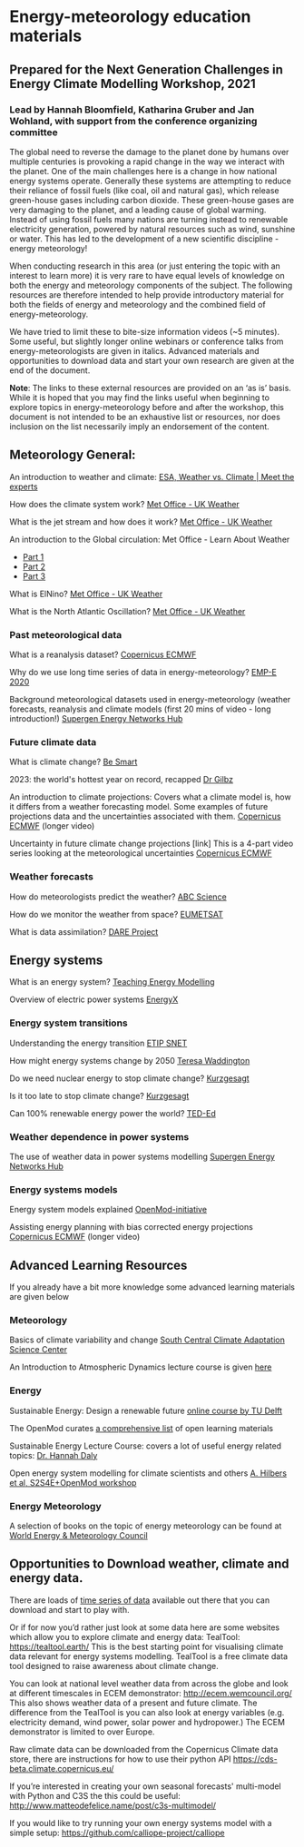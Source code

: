 # Energy-meteorology education materials

## Prepared for the Next Generation Challenges in Energy Climate Modelling Workshop, 2021

### Lead by Hannah Bloomfield, Katharina Gruber and Jan Wohland, with support from the conference organizing committee

The global need to reverse the damage to the planet done by humans over multiple centuries is provoking a rapid change in the way we interact with the planet. One of the main challenges here is a change in how national energy systems operate. Generally these systems are attempting to reduce their reliance of fossil fuels (like coal, oil and natural gas), which release green-house gases including carbon dioxide. These green-house gases are very damaging to the planet, and a leading cause of global warming. Instead of using fossil fuels many nations are turning instead to renewable electricity generation, powered by natural resources such as wind, sunshine or water. This has led to the development of a new scientific discipline - energy meteorology!

When conducting research in this area (or just entering the topic with an interest to learn more) it is very rare to have equal levels of knowledge on both the energy and meteorology components of the subject. The following resources are therefore intended to help provide introductory material for both the fields of energy and meteorology and the combined field of energy-meteorology.

We have tried to limit these to bite-size information videos (~5 minutes). Some useful, but slightly longer online webinars or conference talks from energy-meteorologists are given in italics. Advanced materials and opportunities to download data and start your own research are given at the end of the document.

**Note**: The links to these external resources are provided on an ‘as is’ basis. While it is hoped that you may find the links useful when beginning to explore topics in energy-meteorology before and after the workshop, this document is not intended to be an exhaustive list or resources, nor does inclusion on the list necessarily imply an endorsement of the content.
 
## Meteorology General:

An introduction to weather and climate: [ESA, Weather vs. Climate | Meet the experts](https://www.youtube.com/watch?v=lB0dpDNcXpY)

How does the climate system work? [Met Office - UK Weather](https://www.youtube.com/watch?v=lrPS2HiYVp8&list=PLGVVqeJodR_bqVT3iXTRNQ9gIUjuXIEvK&index=21)

What is the jet stream and how does it work? [Met Office - UK Weather](https://www.youtube.com/watch?v=huweohIh_Bw&list=PLGVVqeJodR_bqVT3iXTRNQ9gIUjuXIEvK&index=24)

An introduction to the Global circulation: 
Met Office - Learn About Weather
* [Part 1](https://www.youtube.com/watch?v=7fd03fBRsuU)
* [Part 2](https://www.youtube.com/watch?v=xqM83_og1Fc)
* [Part 3](https://www.youtube.com/watch?v=PDEcAxfSYaI)

What is ElNino? [Met Office - UK Weather](https://www.youtube.com/watch?v=WPA-KpldDVc&list=PLGVVqeJodR_bqVT3iXTRNQ9gIUjuXIEvK&index=17)

What is the North Atlantic Oscillation? [Met Office - UK Weather](https://www.youtube.com/watch?v=KOYJG7j4Iy8)

### Past meteorological data

What is a reanalysis dataset? [Copernicus ECMWF](https://www.youtube.com/watch?v=FAGobvUGl24)

Why do we use long time series of data in energy-meteorology? [EMP-E 2020](https://www.youtube.com/watch?v=EPlUxH_om0w&list=PLGBIeEHEJD9HDXpS5F244TNeSWoCKBtGc&index=6)

Background meteorological datasets used in energy-meteorology (weather forecasts, reanalysis and climate models (first 20 mins of video - long introduction!) [Supergen Energy Networks Hub](https://www.youtube.com/watch?v=zp320W6xCAk&list=PLGBIeEHEJD9HDXpS5F244TNeSWoCKBtGc&index=2)


### Future climate data

What is climate change? [Be Smart](https://www.youtube.com/watch?v=ffjIyms1BX4)

2023: the world's hottest year on record, recapped [
Dr Gilbz
](https://www.youtube.com/watch?v=zNPguYmPxls)

An introduction to climate projections: Covers what a climate model is, how it differs from a weather forecasting model. Some examples of future projections data and the uncertainties associated with them. [Copernicus ECMWF](https://www.youtube.com/watch?v=GU5kx1silwE&list=PLB7XYEK5KkhqbkO7YyhfgdrWVQ2MBe_mJ&index=2) (longer video)

Uncertainty in future climate change projections [link] This is a 4-part video series looking at the meteorological uncertainties [Copernicus ECMWF](https://www.youtube.com/watch?v=RUrR6zDm8j0&list=PLB7XYEK5KkhpfOZUaoi3ka61oeURq2WMc&index=14)

### Weather forecasts

How do meteorologists predict the weather? [ABC Science](https://www.youtube.com/watch?v=LlWCStJ3BCU) 

How do we monitor the weather from space? [EUMETSAT](https://www.youtube.com/watch?v=zfVeB4s8WWk&list=PLOQg9n6Apif2QUccFbT0RQoT08ggibEoD&index=2)

What is data assimilation? [DARE Project](https://www.youtube.com/watch?v=YPAWYjPf_Pk)
 
## Energy systems

What is an energy system? [Teaching Energy Modelling](https://www.youtube.com/watch?v=-HAux6J2YeY)

Overview of electric power systems [EnergyX](https://www.youtube.com/watch?v=Ul1ZlxAKsh8)

### Energy system transitions

Understanding the energy transition [ETIP SNET](https://www.youtube.com/watch?v=U2dUwmXMLpw)

How might energy systems change by 2050 [Teresa Waddington](https://www.youtube.com/watch?v=-k6c_z8YfxQ)

Do we need nuclear energy to stop climate change? [Kurzgesagt](https://www.youtube.com/watch?v=EhAemz1v7dQ&list=PLFs4vir_WsTyXrrpFstD64Qj95vpy-yo1)

Is it too late to stop climate change? [Kurzgesagt](https://www.youtube.com/watch?v=wbR-5mHI6bo)

Can 100% renewable energy power the world? [TED-Ed](https://www.youtube.com/watch?v=RnvCbquYeIM)

<!-- European energy grids: Future plans for electrification and flexibility https://www.youtube.com/watch?v=EnsMjlalukk   -- video is not available anymore-->

### Weather dependence in power systems

The use of weather data in power systems modelling [Supergen Energy Networks Hub](https://www.youtube.com/watch?v=zp320W6xCAk&list=PLGBIeEHEJD9HDXpS5F244TNeSWoCKBtGc&index=2)

### Energy systems models

Energy system models explained [OpenMod-initiative](https://www.youtube.com/watch?v=QGW73VHjJFQ)

Assisting energy planning with bias corrected energy projections [Copernicus ECMWF](https://www.youtube.com/watch?v=fEKE64qeUFE&list=PLB7XYEK5KkhqbkO7YyhfgdrWVQ2MBe_mJ&index=11) (longer video)

## Advanced Learning Resources
If you already have a bit more knowledge some advanced learning materials are given below

### Meteorology

Basics of climate variability and change [South Central Climate Adaptation Science Center](https://www.youtube.com/watch?v=gZAemBi3RA8)

An Introduction to Atmospheric Dynamics lecture course is given [here](https://www.youtube.com/channel/UCrm3Nkw_0wPJxjOolmZe5iA)

### Energy

Sustainable Energy: Design a renewable future [online course by TU Delft](https://online-learning.tudelft.nl/courses/sustainable-energy-design-a-renewable-future/)

The OpenMod curates [a comprehensive list](https://wiki.openmod-initiative.org/wiki/Learning_materials) of open learning materials

Sustainable Energy Lecture Course: covers a lot of useful energy related topics: [Dr. Hannah Daly](https://www.youtube.com/playlist?list=PLxTFLzYie40pndQG7QBVczKNZST3dGenQ)

Open energy system modelling for climate scientists and others [A. Hilbers et al,  S2S4E+OpenMod workshop](https://www.youtube.com/watch?v=-dk3CVzaGew)

### Energy Meteorology
A selection of books on the topic of energy meteorology can be found at [World Energy & Meteorology Council](https://www.wemcouncil.org/wp/resources/#1569332431001-52a5603d-0e9d)

## Opportunities to Download weather, climate and energy data.
There are loads of [time series of data](https://forum.openmod-initiative.org/t/freely-available-datasets-of-energy-variables/2291) available out there that you can download and start to play with. 

Or if for now you’d rather just look at some data here are some websites which allow you to explore climate and energy data:
TealTool: https://tealtool.earth/ This is the best starting point for visualising climate data relevant for energy systems modelling. TealTool is a free climate data tool designed to raise awareness about climate change.

You can look at national level weather data from across the globe and look at different timescales in ECEM demonstrator: http://ecem.wemcouncil.org/ This also shows weather data of a present and future climate. The difference from the TealTool is you can also look at energy variables (e.g. electricity demand, wind power, solar power and hydropower.) The ECEM demonstrator is limited to over Europe.

Raw climate data can be downloaded from the Copernicus Climate data store, there are instructions for how to use their python API https://cds-beta.climate.copernicus.eu/

If you’re interested in creating your own seasonal forecasts' multi-model with Python and C3S the this could be useful: http://www.matteodefelice.name/post/c3s-multimodel/

If you would like to try running your own energy systems model with a simple setup: https://github.com/calliope-project/calliope